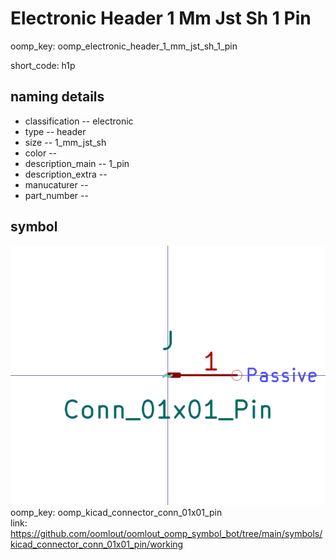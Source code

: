 # Electronic Header 1 Mm Jst Sh 1 Pin
oomp_key: oomp_electronic_header_1_mm_jst_sh_1_pin  

short_code: h1p
## naming details
* classification -- electronic
* type -- header
* size -- 1_mm_jst_sh
* color -- 
* description_main -- 1_pin
* description_extra -- 
* manucaturer -- 
* part_number -- 



## symbol

![](symbol/0/working/working_600.png)  
oomp_key: oomp_kicad_connector_conn_01x01_pin  
link: https://github.com/oomlout/oomlout_oomp_symbol_bot/tree/main/symbols/kicad_connector_conn_01x01_pin/working  

